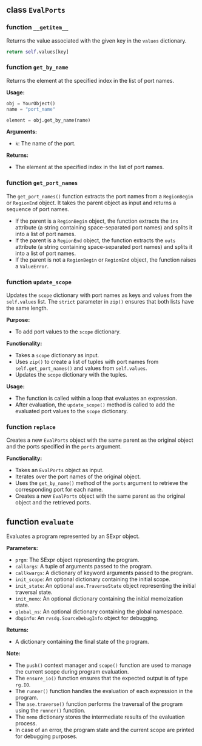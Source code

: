## class `EvalPorts`
### function `__getitem__`

Returns the value associated with the given key in the `values` dictionary.

```python
return self.values[key]
```
### function `get_by_name`

Returns the element at the specified index in the list of port names.

**Usage:**

```python
obj = YourObject()
name = "port_name"

element = obj.get_by_name(name)
```

**Arguments:**

* `k`: The name of the port.

**Returns:**

* The element at the specified index in the list of port names.
### function `get_port_names`

The `get_port_names()` function extracts the port names from a `RegionBegin` or `RegionEnd` object. It takes the parent object as input and returns a sequence of port names.

- If the parent is a `RegionBegin` object, the function extracts the `ins` attribute (a string containing space-separated port names) and splits it into a list of port names.
- If the parent is a `RegionEnd` object, the function extracts the `outs` attribute (a string containing space-separated port names) and splits it into a list of port names.
- If the parent is not a `RegionBegin` or `RegionEnd` object, the function raises a `ValueError`.
### function `update_scope`

Updates the `scope` dictionary with port names as keys and values from the `self.values` list. The `strict` parameter in `zip()` ensures that both lists have the same length.

**Purpose:**

* To add port values to the `scope` dictionary.

**Functionality:**

* Takes a `scope` dictionary as input.
* Uses `zip()` to create a list of tuples with port names from `self.get_port_names()` and values from `self.values`.
* Updates the `scope` dictionary with the tuples.

**Usage:**

* The function is called within a loop that evaluates an expression.
* After evaluation, the `update_scope()` method is called to add the evaluated port values to the `scope` dictionary.
### function `replace`

Creates a new `EvalPorts` object with the same parent as the original object and the ports specified in the `ports` argument.

**Functionality:**

* Takes an `EvalPorts` object as input.
* Iterates over the port names of the original object.
* Uses the `get_by_name()` method of the `ports` argument to retrieve the corresponding port for each name.
* Creates a new `EvalPorts` object with the same parent as the original object and the retrieved ports.
## function `evaluate`

Evaluates a program represented by an SExpr object.

**Parameters:**

* `prgm`: The SExpr object representing the program.
* `callargs`: A tuple of arguments passed to the program.
* `callkwargs`: A dictionary of keyword arguments passed to the program.
* `init_scope`: An optional dictionary containing the initial scope.
* `init_state`: An optional `ase.TraverseState` object representing the initial traversal state.
* `init_memo`: An optional dictionary containing the initial memoization state.
* `global_ns`: An optional dictionary containing the global namespace.
* `dbginfo`: An `rvsdg.SourceDebugInfo` object for debugging.

**Returns:**

* A dictionary containing the final state of the program.

**Note:**

* The `push()` context manager and `scope()` function are used to manage the current scope during program evaluation.
* The `ensure_io()` function ensures that the expected output is of type `rg.IO`.
* The `runner()` function handles the evaluation of each expression in the program.
* The `ase.traverse()` function performs the traversal of the program using the `runner()` function.
* The `memo` dictionary stores the intermediate results of the evaluation process.
* In case of an error, the program state and the current scope are printed for debugging purposes.
